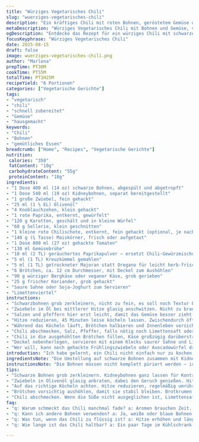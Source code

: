 ```yaml
---
title: "Würziges Vegetarisches Chili"
slug: "wuerziges-vegetarisches-chili"
description: "Ein kräftiges Chili mit roten Bohnen, geröstetem Gemüse und einer dezenten Schärfe, verfeinert mit geräuchertem Paprika und frischem Koriander. Die verwendeten Gemüsesorten sorgen für Biss und Fülle, während Mais und gehackte Tomaten die Süße beisteuern. Statt klassischem Cheddar passt auch ein würziger Bergkäse oder veganer Käse. Serviert in ausgehöhlten Brötchen für rustikales Ambiente, mit saurer Sahne und Limettenvierteln zum Abschmecken. Die Aromen entwickeln sich durch langsames Köcheln, bis alles sämig und aromatisch ist."
metaDescription: "Würziges Vegetarisches Chili mit Bohnen und Gemüse, voller Aromen und perfekt im Brot serviert, ideal für jedes Essen."
ogDescription: "Entdecke das Rezept für ein würziges Chili mit schwarzen Bohnen, frischem Gemüse im Brot und einem Hauch Limette; ideal für Vegetarier."
focusKeyphrase: "Würziges Vegetarisches Chili"
date: 2025-08-15
draft: false
image: wuerziges-vegetarisches-chili.png
author: "Marlena"
prepTime: PT30M
cookTime: PT55M
totalTime: PT1H25M
recipeYield: "6 Portionen"
categories: ["Vegetarische Gerichte"]
tags:
- "vegetarisch"
- "chili"
- "schnell zubereitet"
- "Gemüse"
- "hausgemacht"
keywords:
- "Chili"
- "Bohnen"
- "gemütliches Essen"
breadcrumb: ["Home", "Recipes", "Vegetarische Gerichte"]
nutrition: 
 calories: "350"
 fatContent: "10g"
 carbohydrateContent: "55g"
 proteinContent: "18g"
ingredients:
- "1 Dose 400 ml (14 oz) schwarze Bohnen, abgespült und abgetropft"
- "1 Dose 540 ml (19 oz) Kidneybohnen, separat bereitgestellt"
- "1 große Zwiebel, fein gehackt"
- "25 ml (1 ½ EL) Olivenöl"
- "4 Knoblauchzehen, klein gehackt"
- "1 rote Paprika, entkernt, gewürfelt"
- "120 g Karotten, geschält und in kleine Würfel"
- "60 g Sellerie, klein geschnitten"
- "1 kleine rote Chilischote, entkernt, fein gehackt (optional, je nach gewünschter Schärfe)"
- "140 g (¾ Tasse) Maiskörner, frisch oder aufgetaut"
- "1 Dose 800 ml (27 oz) gehackte Tomaten"
- "130 ml Gemüsebrühe"
- "10 ml (2 TL) geräuchertes Paprikapulver – ersetzt Chili-Gewürzmischung"
- "5 ml (1 TL) Kreuzkümmel gemahlen"
- "5 ml (1 TL) getrockneter Majoran statt Oregano für leicht herb-frische Note"
- "6 Brötchen, ca. 12 cm Durchmesser, mit Deckel zum Aushöhlen"
- "90 g würziger Bergkäse oder veganer Käse, grob gerieben"
- "25 g frischer Koriander, grob gehackt"
- "Saure Sahne oder Soja-Joghurt zum Servieren"
- "Limettenviertel"
instructions:
- "Schwarzbohnen grob zerkleinern, nicht zu fein, es soll noch Textur bleiben. Kidneybohnen ganz lassen, sorgt für Variation im Biss. Beiseitestellen."
- "Zwiebeln im Öl bei mittlerer Hitze glasig anschwitzen. Nicht zu braun, das wird sonst bitter. Dann Knoblauch, Paprika, Karotten, Sellerie und Chili dazugeben. Alles 4 Minuten anbraten, bis es leicht weich geworden ist, unter Rühren, damit nix anbrennt."
- "Salzen und pfeffern hier erst leicht, damit das Gemüse besser zieht. Dann die Bohnen, Mais, Tomaten, Brühe und Gewürze unterrühren. Deckel drauf, aufkochen lassen."
- "Hitze reduzieren, 45 Minuten leise köcheln lassen. Zwischendurch öfter rühren, der Geruch wird intensiver, Gemüsestücke weich. Die Flüssigkeit soll eindicken, nicht komplett trocken."
- "Während das Köcheln läuft, Brötchen halbieren und Innenleben vorsichtig herauslösen. Die Kruste muss intakt bleiben, sonst wird’s matschig. Brotkrumen aufbewahren; gut für Panade oder Suppe später."
- "Chili abschmecken, Salz, Pfeffer, falls nötig noch Limettensaft oder Chili nachwürzen, je nach Geschmack. Vom Herd nehmen, mit frischem Koriander unterheben."
- "Chili in die ausgehöhlten Brötchen füllen, Käse großzügig darüberstreuen, der schmilzt durch die Hitze leicht."
- "Deckel nebenherlegen, servieren mit einem Klecks saurer Sahne und Limettenvierteln. Der Kontrast zwischen warmem, würzigem Chili und sauer-frischer Sahne gibt das gewisse Etwas."
- "Wer will, kann noch gehackte Frühlingszwiebeln oder Avocadowürfel draufgeben. Perfekte Variante, wenn man’s etwas cremiger mag."
introduction: "Ich habe gelernt, ein Chili nicht einfach nur zu kochen, sondern es richtig zu entwickeln, zu entfalten. Dabei sorgen unterschiedliche Bohnenarten für ein Spiel von Texturen – weich und leicht gebrochen, gegen knackig und ganz. Das Rösten der Gemüsemischung in Öl für mehrere Minuten bringt enorme Tiefe, nicht nur Geschmack. Die Süße von Karotten und Mais balanciert die leichte Schärfe der Chili und den rauchigen Unterton des Paprikapulvers, der den üblichen Chili-Gewürzkomplex ersetzt. Erzwingen sollte man nichts – lieber zwischendurch probieren, erahnen, wann die Konsistenz stimmt. Dann der ungewöhnliche Schritt: Chili im Brot servieren. Der Brotrand wird sämig vom Aufsaugen, bleibt außen knusprig. Kleckse saurer Sahne bringen Frische und Ausgleich. Habe das mehrmals angepasst, habe gelernt die Zeiten flexibel zu handhaben, um die Aromen zu maximieren."
ingredientsNote: "Die Umstellung auf schwarze Bohnen zusammen mit Kidneybohnen bringt mehr Spannung im Mund – nicht nur einen monotonen Bohnengeschmack. Statt klassischem Cheddar gebe ich lieber würzigen Bergkäse oder auch veganen Käse, so bleibt das Gericht für alle Varianten offen, was wichtig ist. Der Majoran ersetzt den intensiven Oregano, gibt eine subtile, frische Note, die mich positiv überrascht hat. Geräuchertes Paprikapulver statt Chili-Gewürzmischung hebt die Tiefe hervor, macht das Chili weniger scharf, aber vielschichtiger. Beim Gemüse unbedingt frische oder tiefgekühlte Sorten nehmen, gefrorenes lockert das Gericht nicht zu sehr auf. Wichtig bei der Vorbereitung: Die Chili entkernen, wenn zart und mild gewünscht, sonst ganz drinlassen für mehr Power."
instructionsNote: "Die Bohnen müssen nicht komplett püriert werden – ich empfehle grobes Zerkleinern im Mixer oder mit Holzlöffel, sonst wird das Chili matschig und langweilig, Textur geht verloren. Beim Anbraten des Gemüses unbedingt aufmerksam bleiben, die Zwiebeln sollen glänzend sein, kein dunkles Anbrennen. Das regelmäßige Rühren während des Schmurgelns ist viel wichtiger als die Zeit. Wenn das Gemüse weich, aber nicht zerkocht ist und der Sud dicklich wird, ist es fertig. Die Brotschalen vorher gut aushöhlen, sonst bricht alles auseinander beim Füllen. Den Käse nicht zu früh drauf, sonst trennt sich Flüssigkeit, lieber frisch über den heißen Chili streuen. Limette und saure Sahne harmonieren am besten ganz zum Schluss, zum individuellen Abschmecken. Ideal für Reste sind die Brotkrumen – als Panade für Gemüse oder in Suppen."
tips:
- "Schwarze Bohnen grob zerkleinern. Kidneybohnen ganz lassen für Kontrast. Das sorgt für mehr Textur im Biss; wichtig, nicht zu fein mixen."
- "Zwiebeln in Olivenöl glasig anbraten, dabei den Geruch genießen. Hitze nicht zu hoch, sonst bitter. Knoblauch und Gemüse 4 Minuten braten; rühren nicht vergessen."
- "Auf das richtige Köcheln achten. Hitze reduzieren, regelmäßig umrühren. Chili soll eindicken; bis es sämig ist. Der Duft wird intensiver; gutes Zeichen."
- "Brötchen vorsichtig aushöhlen, damit sie stabil bleiben. Brotkrumen aufbewahren, perfekt als Grundlage für Aufläufe oder neue Suppen. Die Füllung nicht zu spät hinzufügen."
- "Chili abschmecken. Wenn die Süße nicht ausgeglichen ist, Limettensaft und etwas Salz hinzufügen. Das bringt Frische; probieren ist entscheidend."
faq:
- "q: Warum schmeckt das Chili manchmal fade? a: Aromen brauchen Zeit. Verzögerung beim Kochen bringt mehr Tiefe. Gewürze rechtzeitig hinzufügen."
- "q: Kann ich andere Bohnen verwenden? a: Ja, weiße oder blaue Bohnen sind gute Alternativen. Aber die Konsistenz ändert sich, probieren ist wichtig."
- "q: Was tun, wenn das Chili zu flüssig ist? a: Hitze erhöhen und länger köcheln. Oder etwas Maisstärke mit Wasser vermischen. Funktioniert gut."
- "q: Wie lange ist das Chili haltbar? a: Ein paar Tage im Kühlschrank. Es schmeckt sogar besser am nächsten Tag. Einfrieren geht auch gut, aber gut verpacken."

---
```

